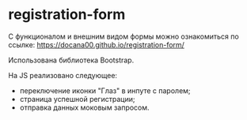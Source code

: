 # registration-form

С функционалом и внешним видом формы можно ознакомиться по ссылке: https://docana00.github.io/registration-form/

Использована библиотека Bootstrap.

На JS реализовано следующее: 
- переключение иконки "Глаз" в инпуте с паролем;
- страница успешной регистрации;
- отправка данных моковым запросом.
